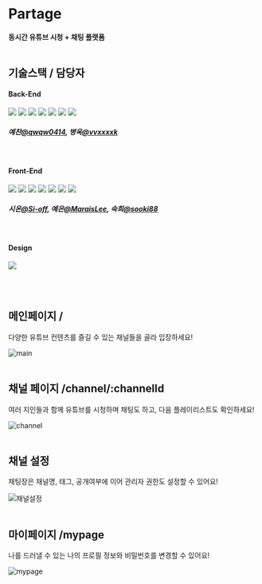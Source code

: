 # Partage

**동시간 유튜브 시청 + 채팅 플랫폼**
<br/>
<br/>

## **기술스택 / 담당자**

#### **Back-End**

<img src="https://img.shields.io/badge/Java-ff4000?style=flat"/> <img src="https://img.shields.io/badge/Spring-18d100?style=flat"/> <img src="https://img.shields.io/badge/Spring Boot-18d100?style=flat"/> <img src="https://img.shields.io/badge/Spring Security-18d100?style=flat"/> <img src="https://img.shields.io/badge/MySQL-00b0bd?style=flat"/> <img src="https://img.shields.io/badge/Redis-ff0000?style=flat"/> <img src="https://img.shields.io/badge/Swagger-15b800?style=flat"/>

##### 예찬[@qwqw0414](https://github.com/qwqw0414), 병욱[@vvxxxxk](https://github.com/vvxxxxk)

<br/>

#### **Front-End**

<img src="https://img.shields.io/badge/Next.js-000000?style=flat"/> <img src="https://img.shields.io/badge/Typescript-005ADC?style=flat"/> <img src="https://img.shields.io/badge/Yarn berry-00ccf5?style=flat"/> <img src="https://img.shields.io/badge/Tailwind CSS-00a3f5?style=flat"/> <img src="https://img.shields.io/badge/ESLint-7f5cff?style=flat"/> <img src="https://img.shields.io/badge/Prettier-ff745c?style=flat"/> <img src="https://img.shields.io/badge/Zustand-ffae00?style=flat"/>

##### 시온[@Si-off](https://github.com/Si-off), 예은[@MaraisLee](https://github.com/MaraisLee), 숙희[@sooki88](https://github.com/sooki88)

<br/>

#### **Design**

<img src="https://img.shields.io/badge/Figma-ff007b?style=flat"/>

<br/><br/>

## **메인페이지 /**

다양한 유튜브 컨텐츠를 즐길 수 있는 채널들을 골라 입장하세요!

![main](https://github.com/Team-Partage/partage_web/assets/131663155/e5d0f5b0-e332-4168-9d9b-12b753e6e553)
<br/>
<br/>

## **채널 페이지 /channel/:channelId**

여러 지인들과 함께 유튜브를 시청하며 채팅도 하고, 다음 플레이리스트도 확인하세요!

![channel](https://github.com/Team-Partage/partage_web/assets/131663155/2cd6cec2-ff55-4418-88f1-657c7aecac27)
<br/>
<br/>

## **채널 설정**

채팅장은 채널명, 태그, 공개여부에 이어 관리자 권한도 설정할 수 있어요!

![채널설정](https://github.com/Team-Partage/partage_web/assets/131663155/6c7f5d1a-31da-4cc2-b20c-b03e3c938efd)
<br/>
<br/>

## **마이페이지 /mypage**

나를 드러낼 수 있는 나의 프로필 정보와 비밀번호를 변경할 수 있어요!

![mypage](https://github.com/Team-Partage/partage_web/assets/131663155/45175770-0917-487e-8ec9-37ff7da5b3d6)
